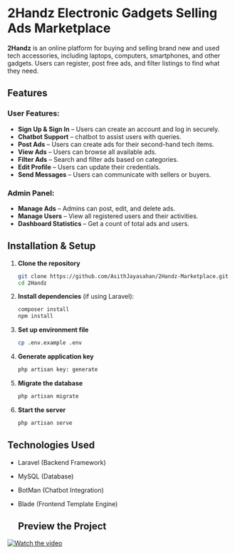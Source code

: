 # 2Handz Electronic Gadgets Selling Ads Marketplace

**2Handz** is an online platform for buying and selling brand new and used tech accessories, including laptops, computers, smartphones, and other gadgets. Users can register, post free ads, and filter listings to find what they need.

## Features

### User Features:
- **Sign Up & Sign In** – Users can create an account and log in securely.
- **Chatbot Support** – chatbot to assist users with queries.
- **Post Ads** – Users can create ads for their second-hand tech items.
- **View Ads** – Users can browse all available ads.
- **Filter Ads** – Search and filter ads based on categories.
- **Edit Profile** – Users can update their credentials.
- **Send Messages** – Users can communicate with sellers or buyers.

### Admin Panel:
- **Manage Ads** – Admins can post, edit, and delete ads.
- **Manage Users** – View all registered users and their activities.
- **Dashboard Statistics** – Get a count of total ads and users.

## Installation & Setup

1. **Clone the repository**
   ```sh
   git clone https://github.com/AsithJayasahan/2Handz-Marketplace.git
   cd 2Handz
   ```
2. **Install dependencies** (if using Laravel):
   ```sh
   composer install
   npm install
   ```
3. **Set up environment file**
   ```sh
   cp .env.example .env
   ```
4. **Generate application key**
   ```sh
   php artisan key: generate
   ```
5. **Migrate the database**
   ```sh
   php artisan migrate
   ```
6. **Start the server**
   ```sh
   php artisan serve
   ```

## Technologies Used
- Laravel (Backend Framework)
- MySQL (Database)
- BotMan (Chatbot Integration)
- Blade (Frontend Template Engine)

  ## Preview the Project

[![Watch the video](https://i9.ytimg.com/vi_webp/uiW79yKqJZc/mq1.webp?sqp=COCmxr4G-oaymwEmCMACELQB8quKqQMa8AEB-AH-CYAC0AWKAgwIABABGH8gKyghMA8=&rs=AOn4CLBesv35JsG1wmV8ik0zcDQ9KpOvRQ)](https://youtu.be/uiW79yKqJZc?si=9thYoFp-XZO-ARs6)

